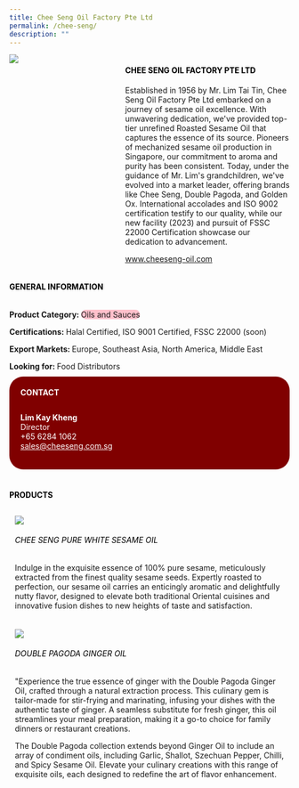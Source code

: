 ```yaml
--- 
title: Chee Seng Oil Factory Pte Ltd 
permalink: /chee-seng/ 
description: ""
---
```


<div class="flex-paragraph"> 
<div class="flex-container" style="display: flex; flex-wrap: wrap;"> 
<div class="card sgds" style="flex: 1 1 40%; display: block;"> 
<img src="https://drive.google.com/u/0/uc?id=1aaW6ohX69gaNfSE6DnIn0okitWpMgTzd&export=download"> 
</div> 
<div class="card-sgds" style="flex: 1 1 58%; display: block; margin-left: 3px"> 
<h4 style="text-transform: uppercase; color: black;">
<b>Chee Seng Oil Factory Pte Ltd
</b>
</h4> 
<p>Established in 1956 by Mr. Lim Tai Tin, Chee Seng Oil Factory Pte Ltd embarked on a journey of sesame oil excellence. With unwavering dedication, we've provided top-tier unrefined Roasted Sesame Oil that captures the essence of its source. Pioneers of mechanized sesame oil production in Singapore, our commitment to aroma and purity has been consistent. Today, under the guidance of Mr. Lim's grandchildren, we've evolved into a market leader, offering brands like Chee Seng, Double Pagoda, and Golden Ox. International accolades and ISO 9002 certification testify to our quality, while our new facility (2023) and pursuit of FSSC 22000 Certification showcase our dedication to advancement.
</p> 
<p>
<a href="https://www.cheeseng-oil.com" target="_blank">www.cheeseng-oil.com
</a>
</p> 
</div> 
</div> 
</div> 
<h4 style="text-transform: uppercase; color: black;"> 
<b>General Information
</b> 
</h4> 
<div class="flex-container" style="display: flex; flex-wrap: wrap;"> 
<div class="card sgds" style="flex: 1 1 65%; display: block; align-self: stretch"> 
<div class="flex-paragraph"> 
<p> 
<b>Product Category: 
</b> 
<span style=" background-color: pink; border-radius: 10px;">Oils and Sauces
</span> 
</p> 
<p> 
<b>Certifications: 
</b>Halal Certified, ISO 9001 Certified, FSSC 22000 (soon) 
</p> 
<p> 
<b>Export Markets: 
</b>Europe, Southeast Asia, North America, Middle East 
</p> 
<p style="margin-bottom: 10px;"> 
<b>Looking for: 
</b>Food Distributors 
</p> 
</div> 
</div> 
<div class="card sgds" style="flex: 1 1 35%; padding: 10px; display: block; background-color: maroon; border-radius: 25px; align-self: center;"> 
<h4 style="color: white; margin-top: 10px; margin-left: 10px;">CONTACT
</h4> 
<div class="flex-paragraph"> 
<p style="padding: 10px; color: white;"> 
<b>Lim Kay Kheng
</b> 
<br>Director
<br>+65 6284 1062
<br> 
<a href="mailto:sales@cheeseng.com.sg" style="color: white;">sales@cheeseng.com.sg
</a> 
</p> 
</div> 
</div> 
</div> 
<br> 
<h4 style="text-transform: uppercase; color: black;"> 
<b>Products
</b> 
</h4> 
<div style="display: flex; flex-wrap: wrap;"> 
<div class="card sgds" style="flex: 1 1 47%; margin: 10px; display: block;"> 
<div class="flex-image" style="display: block;"> 
<img src="https://drive.google.com/u/0/uc?id=1nqcZosVCO-coAQjaPIj2xbfkg-dy60p0&export=download"> 
</div> 
<div class="flex-paragraph"> 
<h6 style="text-transform: uppercase; color: black;">Chee Seng Pure White Sesame Oil
</h6> 
<p>Indulge in the exquisite essence of 100% pure sesame, meticulously extracted from the finest quality sesame seeds. Expertly roasted to perfection, our sesame oil carries an enticingly aromatic and delightfully nutty flavor, designed to elevate both traditional Oriental cuisines and innovative fusion dishes to new heights of taste and satisfaction.
</p> 
</div> 
</div> 
<div class="card sgds" style="flex: 1 1 47%; margin: 10px; display: block;"> 
<div class="flex-image" style="display: block;"> 
<img src="https://drive.google.com/u/0/uc?id=1tMv8SOs7ZlWiU_w4r-NPdgO5ACaoo6DH&export=download"> 
</div> 
<div class="flex-paragraph"> 
<h6 style="text-transform: uppercase; color: black;">Double Pagoda Ginger Oil
</h6> 
<p>"Experience the true essence of ginger with the Double Pagoda Ginger Oil, crafted through a natural extraction process. This culinary gem is tailor-made for stir-frying and marinating, infusing your dishes with the authentic taste of ginger. A seamless substitute for fresh ginger, this oil streamlines your meal preparation, making it a go-to choice for family dinners or restaurant creations.
</p> 
<p>The Double Pagoda collection extends beyond Ginger Oil to include an array of condiment oils, including Garlic, Shallot, Szechuan Pepper, Chilli, and Spicy Sesame Oil. Elevate your culinary creations with this range of exquisite oils, each designed to redefine the art of flavor enhancement.
</p> 
</div> 
</div> 
</div>